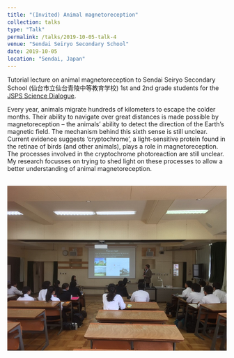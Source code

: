 ```yaml
---
title: "(Invited) Animal magnetoreception"
collection: talks
type: "Talk"
permalink: /talks/2019-10-05-talk-4
venue: "Sendai Seiryo Secondary School"
date: 2019-10-05
location: "Sendai, Japan"
---
```


Tutorial lecture on animal magnetoreception to Sendai Seiryo Secondary School (仙台市立仙台青陵中等教育学校) 1st and 2nd grade students for the [JSPS Science Dialogue](https://www.jsps.go.jp/english/e-plaza/e-sdialogue/FY2019.html).

Every  year,  animals  migrate hundreds  of  kilometers  to escape the colder  months.  Their  ability  to navigate  over  great  distances  is  made possible  by  magnetoreception  –  the  animals’  ability  to detect  the  direction  of  the  Earth’s  magnetic  field.  The  mechanism  behind  this  sixth  sense  is  still unclear.  Current  evidence  suggests  ‘cryptochrome’,  a  light-sensitive  protein found in the  retinae of  birds  (and  other  animals),  plays  a  role  in  magnetoreception.  The  processes  involved  in  the cryptochrome photoreaction are still  unclear.  My  research focusses  on trying  to  shed  light  on these processes  to allow  a  better  understanding of  animal  magnetoreception. 

<br/><img src='/images/JSPSdialogue.jpg'>
